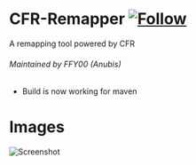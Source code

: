 CFR-Remapper [![Follow](https://img.shields.io/twitter/follow/MissingClara.svg)](http://twitter.com/intent/user?screen_name=MissingClara)
==
A remapping tool powered by CFR


###### Maintained by FFY00 (Anubis)

- Build is now working for maven

# Images

![Screenshot](shot.png)
